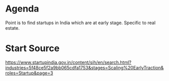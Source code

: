 # Agenda

Point is to find startups in India which are at early stage.
Specific to real estate.

# Start Source
https://www.startupindia.gov.in/content/sih/en/search.html?industries=5f48ce5f2a9bb065cdfa1753&stages=Scaling%20EarlyTraction&roles=Startup&page=3
